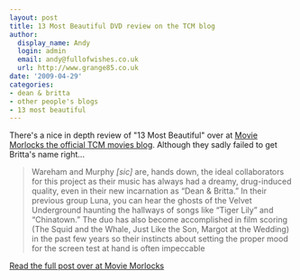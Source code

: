 ```yaml
---
layout: post
title: 13 Most Beautiful DVD review on the TCM blog
author:
  display_name: Andy
  login: admin
  email: andy@fullofwishes.co.uk
  url: http://www.grange85.co.uk
date: '2009-04-29'
categories:
- dean & britta
- other people's blogs
- 13 most beautiful
---
```

<p>There's a nice in depth review of "13 Most Beautiful" over at <a href="http://moviemorlocks.com/2009/04/25/andy-warhols-screen-tests-they-had-faces-then/">Movie Morlocks the official TCM movies blog</a>. Although they sadly failed to get Britta's name right...</p>
<blockquote><p>Wareham and Murphy <em>[sic]</em> are, hands down, the ideal collaborators for this project as their music has always had a dreamy, drug-induced quality, even in their new incarnation as “Dean & Britta.” In their previous group Luna, you can hear the ghosts of the Velvet Underground haunting the hallways of songs like “Tiger Lily” and “Chinatown.” The duo has also become accomplished in film scoring (The Squid and the Whale, Just Like the Son, Margot at the Wedding) in the past few years so their instincts about setting the proper mood for the screen test at hand is often impeccable</p></blockquote>
<p><a href="http://moviemorlocks.com/2009/04/25/andy-warhols-screen-tests-they-had-faces-then/">Read the full post over at Movie Morlocks</a></p>

